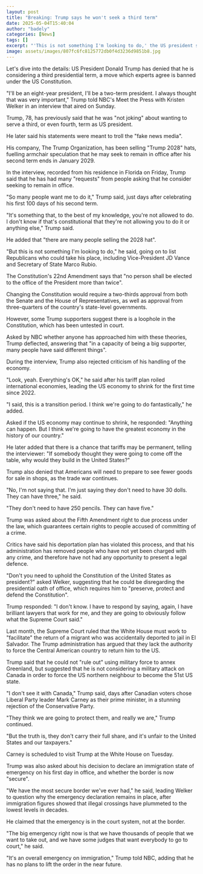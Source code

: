 ```yaml
---
layout: post
title: "Breaking: Trump says he won't seek a third term"
date: 2025-05-04T15:40:04
author: "badely"
categories: [News]
tags: []
excerpt: "'This is not something I'm looking to do,' the US president says about speculation he may try to find a way to run again in 2028."
image: assets/images/807fc6fc8125772db0f4d3236d9851b8.jpg
---
```


Let's dive into the details: US President Donald Trump has denied that he is considering a third presidential term, a move which experts agree is banned under the US Constitution. 

"I'll be an eight-year president, I'll be a two-term president. I always thought that was very important," Trump told NBC's Meet the Press with Kristen Welker in an interview that aired on Sunday. 

Trump, 78, has previously said that he was "not joking" about wanting to serve a third, or even fourth, term as US president. 

He later said his statements were meant to troll the "fake news media".

His company, The Trump Organization, has been selling "Trump 2028" hats, fuelling armchair speculation that he may seek to remain in office after his second term ends in January 2029.

In the interview, recorded from his residence in Florida on Friday, Trump said that he has had many "requests" from people asking that he consider seeking to remain in office. 

"So many people want me to do it," Trump said, just days after celebrating his first 100 days of his second term. 

"It's something that, to the best of my knowledge, you're not allowed to do. I don't know if that's constitutional that they're not allowing you to do it or anything else," Trump said.

He added that "there are many people selling the 2028 hat".

"But this is not something I'm looking to do," he said, going on to list Republicans who could take his place, including Vice-President JD Vance and Secretary of State Marco Rubio.  

The Constitution's 22nd Amendment says that "no person shall be elected to the office of the President more than twice".

Changing the Constitution would require a two-thirds approval from both the Senate and the House of Representatives, as well as approval from three-quarters of the country's state-level governments.

However, some Trump supporters suggest there is a loophole in the Constitution, which has been untested in court.

Asked by NBC whether anyone has approached him with these theories, Trump deflected, answering that "in a capacity of being a big supporter, many people have said different things". 

During the interview, Trump also rejected criticism of his handling of the economy.

"Look, yeah. Everything's OK," he said after his tariff plan roiled international economies, leading the US economy to shrink for the first time since 2022. 

"I said, this is a transition period. I think we're going to do fantastically," he added.

Asked if the US economy may continue to shrink, he responded: "Anything can happen. But I think we're going to have the greatest economy in the history of our country."

He later added that there is a chance that tariffs may be permanent, telling the interviewer: "If somebody thought they were going to come off the table, why would they build in the United States?"

Trump also denied that Americans will need to prepare to see fewer goods for sale in shops, as the trade war continues. 

"No, I'm not saying that. I'm just saying they don't need to have 30 dolls. They can have three," he said.

"They don't need to have 250 pencils. They can have five."

Trump was asked about the Fifth Amendment right to due process under the law, which guarantees certain rights to people accused of committing of a crime.

Critics have said his deportation plan has violated this process, and that his administration has removed people who have not yet been charged with any crime, and therefore have not had any opportunity to present a legal defence. 

"Don't you need to uphold the Constitution of the United States as president?" asked Welker, suggesting that he could be disregarding the presidential oath of office, which requires him to "preserve, protect and defend the Constitution".

Trump responded: "I don't know. I have to respond by saying, again, I have brilliant lawyers that work for me, and they are going to obviously follow what the Supreme Court said."

Last month, the Supreme Court ruled that the White House must work to "facilitate" the return of a migrant who was accidentally deported to jail in El Salvador. The Trump administration has argued that they lack the authority to force the Central American country to return him to the US.

Trump said that he could not "rule out" using military force to annex Greenland, but suggested that he is not considering a military attack on Canada in order to force the US northern neighbour to become the 51st US state. 

"I don't see it with Canada," Trump said, days after Canadian voters chose Liberal Party leader Mark Carney as their prime minister, in a stunning rejection of the Conservative Party.

"They think we are going to protect them, and really we are," Trump continued.

"But the truth is, they don't carry their full share, and it's unfair to the United States and our taxpayers."

Carney is scheduled to visit Trump at the White House on Tuesday.

Trump was also asked about his decision to declare an immigration state of emergency on his first day in office, and whether the border is now "secure".

"We have the most secure border we've ever had," he said, leading Welker to question why the emergency declaration remains in place, after immigration figures showed that illegal crossings have plummeted to the lowest levels in decades. 

He claimed that the emergency is in the court system, not at the border.

"The big emergency right now is that we have thousands of people that we want to take out, and we have some judges that want everybody to go to court," he said.

"It's an overall emergency on immigration," Trump told NBC, adding that he has no plans to lift the order in the near future.

